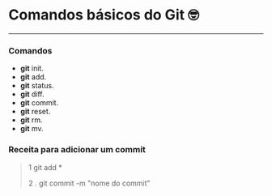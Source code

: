 # Comandos básicos do Git :nerd_face:

______________________________________________________________________________________________________________________________________________________________________________________________________

###   Comandos

- **git** init.
- **git** add.
- **git** status.
- **git** diff.
- **git** commit.
- **git** reset.
- **git** rm.
- **git** mv.

### Receita para adicionar um commit

> 1  git add *
>
> 2 . git commit -m "nome do commit"